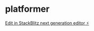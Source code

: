 # platformer

[Edit in StackBlitz next generation editor ⚡️](https://stackblitz.com/~/github.com/bessemzitouni19/platformer)